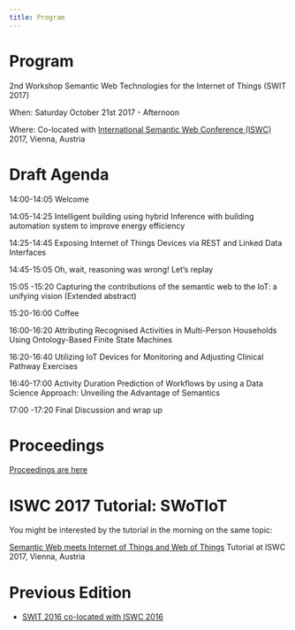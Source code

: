 ```yaml
---
title: Program
---
```

# Program

2nd Workshop Semantic Web Technologies for the Internet of Things (SWIT 2017)

When: Saturday October 21st 2017 - Afternoon

Where: Co-located with [International Semantic Web Conference (ISWC)](https://iswc2017.semanticweb.org/) 2017, Vienna, Austria

# Draft Agenda

14:00-14:05 Welcome

14:05-14:25 Intelligent building using hybrid Inference with building automation system to improve energy efficiency

14:25-14:45 Exposing Internet of Things Devices via REST and Linked Data Interfaces

14:45-15:05 Oh, wait, reasoning was wrong! Let’s replay

15:05 -15:20 Capturing the contributions of the semantic web to the IoT: a unifying vision (Extended abstract)

15:20-16:00 Coffee

16:00-16:20 Attributing Recognised Activities in Multi-Person Households Using Ontology-Based Finite State Machines

16:20-16:40 Utilizing IoT Devices for Monitoring and Adjusting Clinical Pathway Exercises

16:40-17:00 Activity Duration Prediction of Workflows by using a Data Science Approach: Unveiling the Advantage of Semantics

17:00 -17:20 Final Discussion and wrap up 


# Proceedings 

[Proceedings are here](http://ceur-ws.org/Vol-1930/)


# ISWC 2017 Tutorial: SWoTIoT

You might be interested by the tutorial in the morning on the same topic:

[Semantic Web meets Internet of Things and Web of Things](http://semantic-web-of-things.appspot.com/?p=ISWC2017Tutorial) Tutorial at ISWC 2017, Vienna, Austria


# Previous Edition

* [SWIT 2016 co-located with ISWC 2016](https://swit.smartsdk.eu/)


